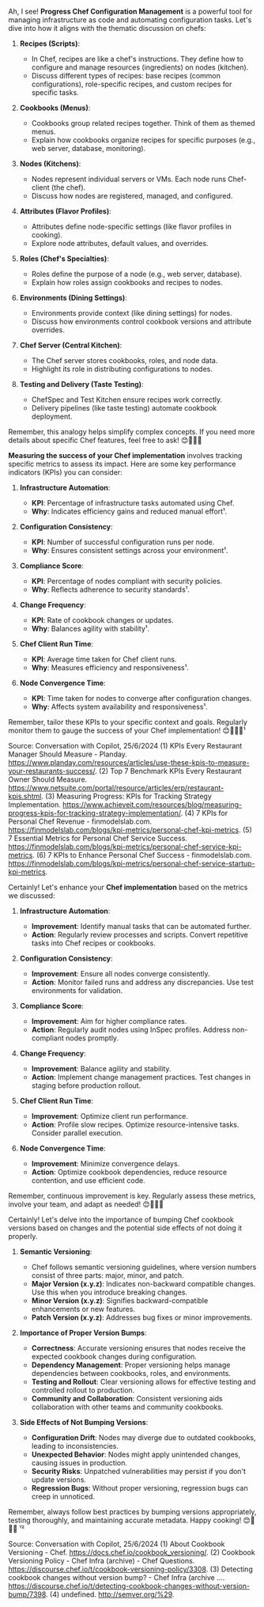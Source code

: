 Ah, I see! **Progress Chef Configuration Management** is a powerful tool for managing infrastructure as code and automating configuration tasks. Let's dive into how it aligns with the thematic discussion on chefs:

1. **Recipes (Scripts)**:
   - In Chef, recipes are like a chef's instructions. They define how to configure and manage resources (ingredients) on nodes (kitchen).
   - Discuss different types of recipes: base recipes (common configurations), role-specific recipes, and custom recipes for specific tasks.

2. **Cookbooks (Menus)**:
   - Cookbooks group related recipes together. Think of them as themed menus.
   - Explain how cookbooks organize recipes for specific purposes (e.g., web server, database, monitoring).

3. **Nodes (Kitchens)**:
   - Nodes represent individual servers or VMs. Each node runs Chef-client (the chef).
   - Discuss how nodes are registered, managed, and configured.

4. **Attributes (Flavor Profiles)**:
   - Attributes define node-specific settings (like flavor profiles in cooking).
   - Explore node attributes, default values, and overrides.

5. **Roles (Chef's Specialties)**:
   - Roles define the purpose of a node (e.g., web server, database).
   - Explain how roles assign cookbooks and recipes to nodes.

6. **Environments (Dining Settings)**:
   - Environments provide context (like dining settings) for nodes.
   - Discuss how environments control cookbook versions and attribute overrides.

7. **Chef Server (Central Kitchen)**:
   - The Chef server stores cookbooks, roles, and node data.
   - Highlight its role in distributing configurations to nodes.

8. **Testing and Delivery (Taste Testing)**:
   - ChefSpec and Test Kitchen ensure recipes work correctly.
   - Delivery pipelines (like taste testing) automate cookbook deployment.

Remember, this analogy helps simplify complex concepts. If you need more details about specific Chef features, feel free to ask! 😊👨‍🍳🔥




**Measuring the success of your Chef implementation** involves tracking specific metrics to assess its impact. Here are some key performance indicators (KPIs) you can consider:

1. **Infrastructure Automation**:
   - **KPI**: Percentage of infrastructure tasks automated using Chef.
   - **Why**: Indicates efficiency gains and reduced manual effort¹.

2. **Configuration Consistency**:
   - **KPI**: Number of successful configuration runs per node.
   - **Why**: Ensures consistent settings across your environment¹.

3. **Compliance Score**:
   - **KPI**: Percentage of nodes compliant with security policies.
   - **Why**: Reflects adherence to security standards¹.

4. **Change Frequency**:
   - **KPI**: Rate of cookbook changes or updates.
   - **Why**: Balances agility with stability¹.

5. **Chef Client Run Time**:
   - **KPI**: Average time taken for Chef client runs.
   - **Why**: Measures efficiency and responsiveness¹.

6. **Node Convergence Time**:
   - **KPI**: Time taken for nodes to converge after configuration changes.
   - **Why**: Affects system availability and responsiveness¹.

Remember, tailor these KPIs to your specific context and goals. Regularly monitor them to gauge the success of your Chef implementation! 😊👨‍🍳🚀¹

Source: Conversation with Copilot, 25/6/2024
(1) KPIs Every Restaurant Manager Should Measure - Planday. https://www.planday.com/resources/articles/use-these-kpis-to-measure-your-restaurants-success/.
(2) Top 7 Benchmark KPIs Every Restaurant Owner Should Measure. https://www.netsuite.com/portal/resource/articles/erp/restaurant-kpis.shtml.
(3) Measuring Progress: KPIs for Tracking Strategy Implementation. https://www.achieveit.com/resources/blog/measuring-progress-kpis-for-tracking-strategy-implementation/.
(4) 7 KPIs for Personal Chef Revenue - finmodelslab.com. https://finmodelslab.com/blogs/kpi-metrics/personal-chef-kpi-metrics.
(5) 7 Essential Metrics for Personal Chef Service Success. https://finmodelslab.com/blogs/kpi-metrics/personal-chef-service-kpi-metrics.
(6) 7 KPIs to Enhance Personal Chef Success - finmodelslab.com. https://finmodelslab.com/blogs/kpi-metrics/personal-chef-service-startup-kpi-metrics.


Certainly! Let's enhance your **Chef implementation** based on the metrics we discussed:

1. **Infrastructure Automation**:
   - **Improvement**: Identify manual tasks that can be automated further.
   - **Action**: Regularly review processes and scripts. Convert repetitive tasks into Chef recipes or cookbooks.

2. **Configuration Consistency**:
   - **Improvement**: Ensure all nodes converge consistently.
   - **Action**: Monitor failed runs and address any discrepancies. Use test environments for validation.

3. **Compliance Score**:
   - **Improvement**: Aim for higher compliance rates.
   - **Action**: Regularly audit nodes using InSpec profiles. Address non-compliant nodes promptly.

4. **Change Frequency**:
   - **Improvement**: Balance agility and stability.
   - **Action**: Implement change management practices. Test changes in staging before production rollout.

5. **Chef Client Run Time**:
   - **Improvement**: Optimize client run performance.
   - **Action**: Profile slow recipes. Optimize resource-intensive tasks. Consider parallel execution.

6. **Node Convergence Time**:
   - **Improvement**: Minimize convergence delays.
   - **Action**: Optimize cookbook dependencies, reduce resource contention, and use efficient code.

Remember, continuous improvement is key. Regularly assess these metrics, involve your team, and adapt as needed! 😊👨‍🍳🚀



Certainly! Let's delve into the importance of bumping Chef cookbook versions based on changes and the potential side effects of not doing it properly.

1. **Semantic Versioning**:
   - Chef follows semantic versioning guidelines, where version numbers consist of three parts: major, minor, and patch.
   - **Major Version (x.y.z)**: Indicates non-backward compatible changes. Use this when you introduce breaking changes.
   - **Minor Version (x.y.z)**: Signifies backward-compatible enhancements or new features.
   - **Patch Version (x.y.z)**: Addresses bug fixes or minor improvements.

2. **Importance of Proper Version Bumps**:
   - **Correctness**: Accurate versioning ensures that nodes receive the expected cookbook changes during configuration.
   - **Dependency Management**: Proper versioning helps manage dependencies between cookbooks, roles, and environments.
   - **Testing and Rollout**: Clear versioning allows for effective testing and controlled rollout to production.
   - **Community and Collaboration**: Consistent versioning aids collaboration with other teams and community cookbooks.

3. **Side Effects of Not Bumping Versions**:
   - **Configuration Drift**: Nodes may diverge due to outdated cookbooks, leading to inconsistencies.
   - **Unexpected Behavior**: Nodes might apply unintended changes, causing issues in production.
   - **Security Risks**: Unpatched vulnerabilities may persist if you don't update versions.
   - **Regression Bugs**: Without proper versioning, regression bugs can creep in unnoticed.

Remember, always follow best practices by bumping versions appropriately, testing thoroughly, and maintaining accurate metadata. Happy cooking! 😊🍳👨‍🍳 ¹²

Source: Conversation with Copilot, 25/6/2024
(1) About Cookbook Versioning - Chef. https://docs.chef.io/cookbook_versioning/.
(2) Cookbook Versioning Policy - Chef Infra (archive) - Chef Questions. https://discourse.chef.io/t/cookbook-versioning-policy/3308.
(3) Detecting cookbook changes without version bump? - Chef Infra (archive .... https://discourse.chef.io/t/detecting-cookbook-changes-without-version-bump/7398.
(4) undefined. http://semver.org/%29.